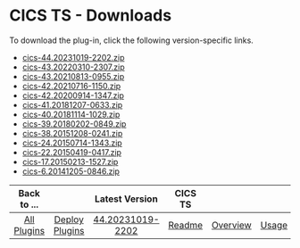 # CICS TS - Downloads

To download the plug-in, click the following version-specific links.

- [cics-44.20231019-2202.zip](https://raw.githubusercontent.com/UrbanCode/IBM-UCD-PLUGINS/main/files/CICS/cics-44.20231019-2202.zip)
- [cics-43.20220310-2307.zip](https://raw.githubusercontent.com/UrbanCode/IBM-UCD-PLUGINS/main/files/CICS/cics-43.20220310-2307.zip)
- [cics-43.20210813-0955.zip](https://raw.githubusercontent.com/UrbanCode/IBM-UCD-PLUGINS/main/files/CICS/cics-43.20210813-0955.zip)
- [cics-42.20210716-1150.zip](https://raw.githubusercontent.com/UrbanCode/IBM-UCD-PLUGINS/main/files/CICS/cics-42.20210716-1150.zip)
- [cics-42.20200914-1347.zip](https://raw.githubusercontent.com/UrbanCode/IBM-UCD-PLUGINS/main/files/CICS/cics-42.20200914-1347.zip)
- [cics-41.20181207-0633.zip](https://raw.githubusercontent.com/UrbanCode/IBM-UCD-PLUGINS/main/files/CICS/cics-41.20181207-0633.zip)
- [cics-40.20181114-1029.zip](https://raw.githubusercontent.com/UrbanCode/IBM-UCD-PLUGINS/main/files/CICS/cics-40.20181114-1029.zip)
- [cics-39.20180202-0849.zip](https://raw.githubusercontent.com/UrbanCode/IBM-UCD-PLUGINS/main/files/CICS/cics-39.20180202-0849.zip)
- [cics-38.20151208-0241.zip](https://raw.githubusercontent.com/UrbanCode/IBM-UCD-PLUGINS/main/files/CICS/cics-38.20151208-0241.zip)
- [cics-24.20150714-1343.zip](https://raw.githubusercontent.com/UrbanCode/IBM-UCD-PLUGINS/main/files/CICS/cics-24.20150714-1343.zip)
- [cics-22.20150419-0417.zip](https://raw.githubusercontent.com/UrbanCode/IBM-UCD-PLUGINS/main/files/CICS/cics-22.20150419-0417.zip)
- [cics-17.20150213-1527.zip](https://raw.githubusercontent.com/UrbanCode/IBM-UCD-PLUGINS/main/files/CICS/cics-17.20150213-1527.zip)
- [cics-6.20141205-0846.zip](https://raw.githubusercontent.com/UrbanCode/IBM-UCD-PLUGINS/main/files/CICS/cics-6.20141205-0846.zip)

|          Back to ...          |                                |                                                      Latest Version                                                       |       CICS TS       ||||||
|:-----------------------------:|:------------------------------:|:-------------------------------------------------------------------------------------------------------------------------:|:-------------------:| :---: | :---: | :---: | :---: | :---: |
| [All Plugins](../../index.md) | [Deploy Plugins](../README.md) | [44.20231019-2202](https://raw.githubusercontent.com/UrbanCode/IBM-UCD-PLUGINS/main/files/CICS/cics-44.20231019-2202.zip) | [Readme](README.md) |[Overview](overview.md)|[Usage](usage.md)|[Component Templates](component_templates.md)|[Steps](steps.md)|[Troubleshooting](troubleshooting.md)|

